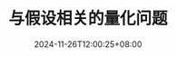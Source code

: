 ---
title: "与假设相关的量化问题"
date: 2024-11-26T12:00:25+08:00
description: 关于线性回归的假设
menu:
  sidebar:
    name: 假设
    identifier: lr-quant-assumptions
    parent: lr-quant
    weight: 205
hero: /images/sky.jpg
tags:
- Linear Model
- Linear Regression
- Quant
categories:
- Basic
---